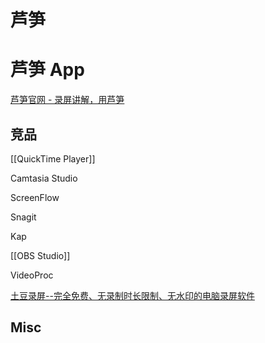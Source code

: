 # 芦笋









# 芦笋 App

[芦笋官网 - 录屏讲解，用芦笋](https://lusun.com/)



## 竞品

[[QuickTime Player]]

Camtasia Studio

ScreenFlow

Snagit

Kap

[[OBS Studio]]

VideoProc

[土豆录屏--完全免费、无录制时长限制、无水印的电脑录屏软件](http://www.tudouluping.com/)








## Misc





